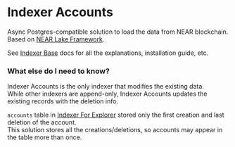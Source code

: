 # Indexer Accounts

Async Postgres-compatible solution to load the data from NEAR blockchain.
Based on [NEAR Lake Framework](https://github.com/near/near-lake-framework-rs).

See [Indexer Base](https://github.com/near/near-indexer-base#indexer-base) docs for all the explanations, installation guide, etc.

### What else do I need to know?

Indexer Accounts is the only indexer that modifies the existing data.  
While other indexers are append-only, Indexer Accounts updates the existing records with the deletion info.

`accounts` table in [Indexer For Explorer](https://github.com/near/near-indexer-for-explorer) stored only the first creation and last deletion of the account.  
This solution stores all the creations/deletions, so accounts may appear in the table more than once.

